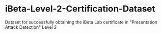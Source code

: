 # iBeta-Level-2-Certification-Dataset
Dataset for successfully obtaining the iBeta Lab certificate in "Presentation Attack Detection" Level 2
